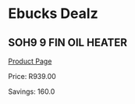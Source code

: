 
# Ebucks Dealz
## SOH9 9 FIN OIL HEATER
[Product Page](https://www.ebucks.com/web/shop/productSelected.do?prodId=1155265828&catId=1157551316)

Price: R939.00

Savings: 160.0


	